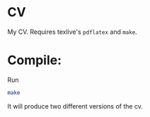 # CV

My CV. Requires texlive's `pdflatex` and `make`. 

# Compile:

Run 

``` sh
make
```

It will produce two different versions of the cv.
